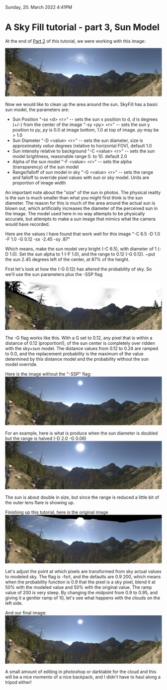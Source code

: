 Sunday, 20. March 2022 4:41PM 


# A Sky Fill tutorial - part 3, Sun Model
At the end of [Part 2](SkyFill_tutorial_fsr.md) of this tutorial, we were working with this image:

![fsr](pan02_v2sf_fsr.jpg "fsr") 

Now we would like to clean up the area around the sun.  SkyFill has a basic sun model, the parameters are:

* Sun Position
  "-sx \<d\> \<r\>"  -- sets the sun x position to d, *d* is degrees (+/-) from the center of the image
  "-sy \<py\> \<r\>"  -- sets the sun y position to *py*, *py* is 0.0 at image bottom, 1.0 at top of image. *py* may be > 1.0
* Sun Diameter
  "-D \<value\> \<r\>"  -- sets the sun diameter, size is approximately *value* degrees (relative to horizontal FOV), default 1.0
* Sun intensity relative to background
  "-C \<value\> \<r\>"  -- sets the sun model brightness, reasonable range 0. to 10.  default 2.0
* Alpha of the sun model
  "-F \<value\> \<r\>"  -- sets the alpha (transparency) of the sun model
* Range/falloff of sun model in sky
  "-G \<value\> \<r\>"  -- sets the range and falloff to override pixel values with sun or sky model.  Units are proportion of image width

An important note about the "size" of the sun in photos.  The physical reality is the sun is much smaller than what you might first think is the sun diameter.  The reason for this is much of the area around the actual sun is blown out, which artificially increases the diameter of the perceived sun in the image.  The model used here in no way attempts to be physically accurate, but attempts to make a sun image that mimics what the camera would have recorded.

Here are the values I have found that work well for this image
"-C 6.5 -D 1.0 -F 1.0 -G 0.12 -sx -2.45 -sy .87"

Which means, make the sun model very bright (-C 6.5), with diameter of 1 (-D 1.0).  Set the sun alpha to 1 (-F 1.0), and the range to 0.12 (-G 0.12).  ~put the sun 2.45 degrees left of the center, at 87% of the height.

First let's look at how the (-G 0.12) has altered the probability of sky.  So we'll use the sun parameters plus the -SSP flag

![sun_ssp](pan02_v2sf_sun_ssp.jpg "sun ssp") 

The -G flag works like this.  With a G set to 0.12, any pixel that is within a distance of 0.12 (proportion!), of the sun center is completely over ridden with the sky+sun model.  The distance values from 0.12 to 0.24 are ramped to 0.0, and the replacement probability is the maximum of the value determined by this distance model and the probability without the sun model override.

Here is the image without the "-SSP" flag:
![sun](pan02_v2sf_sun.jpg "sun")

For an example, here is what is produce when the sun diameter is doubled but the range is halved (-D 2.0 -G 0.06)
![sun2](pan02_v2sf_sun2.jpg "sun2")

The sun is about double in size, but since the range is reduced a little bit of the outer lens flare is showing up.

Finishing up this tutorial, here is the original image
![original](2021_pan02_v2.jpg "original")

Let's adjust the point at which pixels are transformed from sky actual values to modeled sky.  The flag is -fsrt, and the defaults
are 0.9 200, which means when the probability function is 0.9 that the pixel is a sky pixel, blend it at 50% with the modeled value and 50% with the original value.  The ramp value of 200 is very steep.  By changing the midpoint from 0.9 to 0.95, and giving it a gentler ramp of 10, let's see what happens with the clouds on the left side.

And our final image:
![sun3](pan02_v2sf_sun3.jpg "sun3")

A small amount of editing in photoshop or darktable for the cloud and this will be a nice momento of a nice backpack, and I didn't have to haul along a tripod either!



